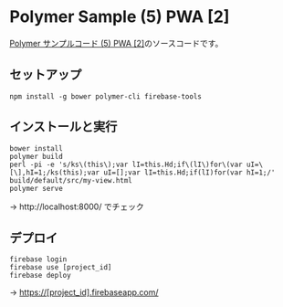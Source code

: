 # Polymer Sample (5) PWA [2]

[Polymer サンプルコード (5) PWA [2]](http://qiita.com/howking/items/fce01f9768d4652290a2)のソースコードです。

## セットアップ
```
npm install -g bower polymer-cli firebase-tools
```

## インストールと実行

```
bower install
polymer build
perl -pi -e 's/ks\(this\);var lI=this.Hd;if\(lI\)for\(var uI=\[\],hI=1;/ks(this);var uI=[];var lI=this.Hd;if(lI)for(var hI=1;/' build/default/src/my-view.html
polymer serve
```

→ http://localhost:8000/ でチェック

## デプロイ

```
firebase login
firebase use [project_id]
firebase deploy
```

→ [https://[project_id].firebaseapp.com/](https://[project_id].firebaseapp.com/)
